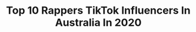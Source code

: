 ---
title: Top 10 Rappers TikTok Influencers In Australia In 2020
description: >-
  Find top rappers TikTok influencers in Australia in 2020. Most popular hashtags: #fyp #foryou #foryoupage #rapper.
platform: TikTok
hits: 19
text_top: Identify the best TikTok influencers on inBeat.
text_bottom: Our platform aggregates 19 TikTok influencers like this in Australia for you to work with.
profiles:
  - username: "lanstanmusic"
    fullname: >-
      lanstanmusic
    bio: >-
      Rapper from Sydney, Australia 🌍🇦🇺😈 Watch the music video for Blueprint ⬇️
    location: "Australia"
    followers: 6524
    engagement: 1228
    commentsToLikes: 0.070874
    id: ck8nhlckc1guz0j78iv2gye3a
    verified: false
    hashtags: "#foryou, #fyp, #rap, #aussie"
  - username: "thandog21"
    fullname: >-
      makcenzie.normegn
    bio: >-
      I would appreciate it if you could go follow @lewisitsjustlewis (:👍
    location: "Australia"
    followers: 18800
    engagement: 1409
    commentsToLikes: 0.036915
    id: ck9gmfmces41p0j788wimon6d
    verified: false
    hashtags: "#rapper, #fyp, #song, #lil"
  - username: "vynzbrah"
    fullname: >-
      VynzBrah
    bio: >-
      🐲 Youtuber - Song Writer - Twitch Streamer ❤️ Follow all my socials!
    location: "Australia"
    followers: 6754
    engagement: 635
    commentsToLikes: 0.048033
    id: ckb91ug5vhpk90j23245ngdes
    verified: false
    hashtags: "#skids, #lol, #gimmelove, #paulwalker"
  - username: "calmettelahoud"
    fullname: >-
      calmettelahoud
    bio: >-
      
    location: "Australia"
    followers: 64000
    engagement: 491
    commentsToLikes: 0.024609
    id: ckb9hcnnc6uxv0j23lpxfgwhe
    verified: false
    hashtags: "#diss, #sydney, #rapper, #comedy"
  - username: "kole.nbs"
    fullname: >-
      Kolé
    bio: >-
      Alternative Hiphop Artist 🎸 Video Games + Animé 👾 👇 🎁GIFTCARD GIVEAWAY 🎁 👇
    location: "Australia"
    followers: 2259
    engagement: 1532
    commentsToLikes: 0.118959
    id: ckbl6j2hb49bl0j23s19usojm
    verified: false
    hashtags: "#foryourpage, #stitch, #viral, #foryoupage"
  - username: "tyson.darcyy"
    fullname: >-
      Tyson Darcy
    bio: >-
      💯
    location: "Australia"
    followers: 2978
    engagement: 1139
    commentsToLikes: 0.117586
    id: ckd5r641cy3fc0j2312tcrg80
    verified: false
    hashtags: "#viral, #foryoupage, #greenscreensticker, #fyp2020"
  - username: "roamerrrr"
    fullname: >-
      roamerrrr
    bio: >-
      WA 🇦🇺 | 22 | Insta ⇧ 🚨follow for a dose of memes🚨 1k🔑 5k🔑 15k🔑 25k🔒
    location: "Australia"
    followers: 22200
    engagement: 1116
    commentsToLikes: 0.071983
    id: ckcjlfmroefr30j23s2y0e4fj
    verified: false
    hashtags: "#fyp, #funny, #jokes, #xyzbca"
  - username: "ali_shammaa"
    fullname: >-
      ali shammaa 💦
    bio: >-
      👻 snapchat - ali_shammaa sydney,aus 🇦🇺 💎
    location: "Australia"
    followers: 21600
    engagement: 1209
    commentsToLikes: 0.025314
    id: cka7oj5nj2p4p0i78wt7be6by
    verified: false
    hashtags: "#hh4, #foryou, #foryoupage, #xyzbca"
  - username: "kingbubblezz"
    fullname: >-
      King Bubbles
    bio: >-
      Follow the gram above☝🏽 Artist ⭐️🎤 NEW MUSIC OUT NOW‼️ LINK BELOW ⬇️
    location: "Australia"
    followers: 13600
    engagement: 807
    commentsToLikes: 0.086450
    id: ck910em9jhcx30j78frokvk5e
    verified: false
    hashtags: "#foryou, #eyesonme, #leftonread, #xyzbca"
  - username: "rajatwins1"
    fullname: >-
      RajaTwins
    bio: >-
      identical twins ✞ Sydney, Australia 🇦🇺
    location: "Australia"
    followers: 185100
    engagement: 1499
    commentsToLikes: 0.015985
    id: ckbqdfgskze8v0j23ss5c9ar6
    verified: false
    hashtags: "#eshay, #gucci, #fyp, #school"
---